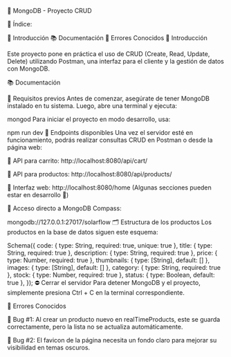 🚀 MongoDB - Proyecto CRUD

📌 Índice:

📖 Introducción
📚 Documentación
🐞 Errores Conocidos
📖 Introducción

Este proyecto pone en práctica el uso de CRUD (Create, Read, Update, Delete) utilizando Postman, una interfaz para el cliente y la gestión de datos con MongoDB.

📚 Documentación

🔧 Requisitos previos
Antes de comenzar, asegúrate de tener MongoDB instalado en tu sistema. Luego, abre una terminal y ejecuta:

mongod
Para iniciar el proyecto en modo desarrollo, usa:

npm run dev
🔗 Endpoints disponibles
Una vez el servidor esté en funcionamiento, podrás realizar consultas CRUD en Postman o desde la página web:

🔹 API para carrito:
http://localhost:8080/api/cart/

🔹 API para productos:
http://localhost:8080/api/products/

🔹 Interfaz web:
http://localhost:8080/home (Algunas secciones pueden estar en desarrollo 🚧)

🔹 Acceso directo a MongoDB Compass:

mongodb://127.0.0.1:27017/solarflow
🗂️ Estructura de los productos
Los productos en la base de datos siguen este esquema:

Schema({
    code: { type: String, required: true, unique: true },
    title: { type: String, required: true },
    description: { type: String, required: true },
    price: { type: Number, required: true },
    thumbnails: { type: [String], default: [] },
    images: { type: [String], default: [] },
    category: { type: String, required: true },
    stock: { type: Number, required: true },
    status: { type: Boolean, default: true },
});
⛔ Cerrar el servidor
Para detener MongoDB y el proyecto, simplemente presiona Ctrl + C en la terminal correspondiente.

🐞 Errores Conocidos

📌 Bug #1:
Al crear un producto nuevo en realTimeProducts, este se guarda correctamente, pero la lista no se actualiza automáticamente.

📌 Bug #2:
El favicon de la página necesita un fondo claro para mejorar su visibilidad en temas oscuros.